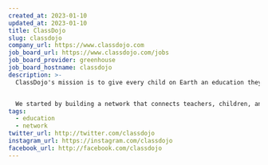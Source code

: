 ```yaml
---
created_at: 2023-01-10
updated_at: 2023-01-10
title: ClassDojo
slug: classdojo
company_url: https://www.classdojo.com
job_board_url: https://www.classdojo.com/jobs
job_board_provider: greenhouse
job_board_hostname: classdojo
description: >-
  ClassDojo's mission is to give every child on Earth an education they love.


  We started by building a network that connects teachers, children, and families. ClassDojo’s flagship app is the #1 communication app connecting K-8 teachers, children, and families, globally. They use it to share what’s happening throughout the day through photos, videos, messages, and activities. It is actively used at an unprecedented scale: in over 95% of US schools, reaching ~51 million children in ~180 countries. We are now beginning to use this network to give kids the best learning experiences in the world, far beyond those a standard school can provide. 
tags:
  - education
  - network
twitter_url: http://twitter.com/classdojo
instagram_url: https://instagram.com/classdojo
facebook_url: http://facebook.com/classdojo
---
```

